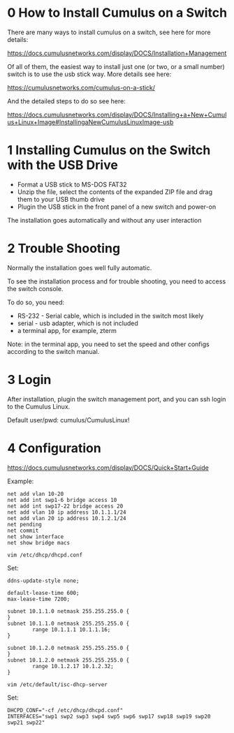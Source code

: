 # 0 How to Install Cumulus on a Switch

There are many ways to install cumulus on a switch, see here for more details:

https://docs.cumulusnetworks.com/display/DOCS/Installation+Management

Of all of them, the easiest way to install just one (or two, or a small number) switch is to use the usb stick way. More details see here:

https://cumulusnetworks.com/cumulus-on-a-stick/

And the detailed steps to do so see here:

https://docs.cumulusnetworks.com/display/DOCS/Installing+a+New+Cumulus+Linux+Image#InstallingaNewCumulusLinuxImage-usb

# 1 Installing Cumulus on the Switch with the USB Drive

- Format a USB stick to MS-DOS FAT32
- Unzip the file, select the contents of the expanded ZIP file and drag them to your USB thumb drive
- Plugin the USB stick in the front panel of a new switch and power-on

The installation goes automatically and without any user interaction

# 2 Trouble Shooting

Normally the installation goes well fully automatic.

To see the installation process and for trouble shooting, you need to access the switch console.

To do so, you need:

- RS-232 - Serial cable, which is included in the switch most likely
- serial - usb adapter, which is not included
- a terminal app, for example, zterm

Note: in the terminal app, you need to set the speed and other configs according to the switch manual.

# 3 Login

After installation, plugin the switch management port, and you can ssh login to the Cumulus Linux.

Default user/pwd: cumulus/CumulusLinux!

# 4 Configuration

https://docs.cumulusnetworks.com/display/DOCS/Quick+Start+Guide

Example:

```
net add vlan 10-20
net add int swp1-6 bridge access 10
net add int swp17-22 bridge access 20
net add vlan 10 ip address 10.1.1.1/24
net add vlan 20 ip address 10.1.2.1/24
net pending
net commit
net show interface
net show bridge macs
```

```
vim /etc/dhcp/dhcpd.conf
```

Set:

```
ddns-update-style none;
  
default-lease-time 600;
max-lease-time 7200;
 
subnet 10.1.1.0 netmask 255.255.255.0 {
}
subnet 10.1.1.0 netmask 255.255.255.0 {
        range 10.1.1.1 10.1.1.16;
}
 
subnet 10.1.2.0 netmask 255.255.255.0 {
}
subnet 10.1.2.0 netmask 255.255.255.0 {
        range 10.1.2.17 10.1.2.32;
}
```

```
vim /etc/default/isc-dhcp-server
```

Set:

```
DHCPD_CONF="-cf /etc/dhcp/dhcpd.conf"
INTERFACES="swp1 swp2 swp3 swp4 swp5 swp6 swp17 swp18 swp19 swp20 swp21 swp22"
```
